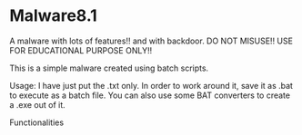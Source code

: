 # Malware8.1
A malware with lots of features!! and with backdoor. DO NOT MISUSE!! USE FOR EDUCATIONAL PURPOSE ONLY!!

This is a simple malware created using batch scripts. 

Usage:
I have just put the .txt only. In order to work around it, save it as .bat to execute as a batch file. You can also use some BAT converters to create a .exe out of it.

Functionalities
